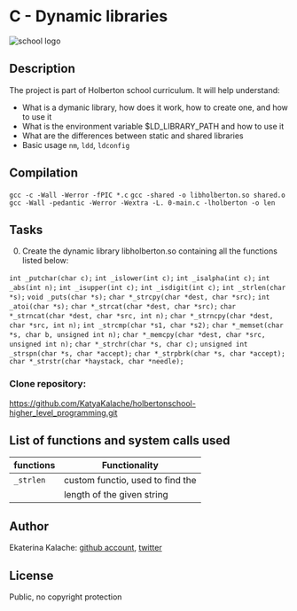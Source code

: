 # C - Dynamic libraries
![school logo](https://pbs.twimg.com/profile_images/644908719050850305/LbLzZ2vf_200x200.jpg)
## Description
The project is part of Holberton school curriculum. It will help understand:

* What is a dymanic library, how does it work, how to create one, and how to use it
* What is the environment variable $LD_LIBRARY_PATH and how to use it
* What are the differences between static and shared libraries
* Basic usage `nm`, `ldd`, `ldconfig`
## Compilation
`gcc -c -Wall -Werror -fPIC *.c`
`gcc -shared -o libholberton.so shared.o`
`gcc -Wall -pedantic -Werror -Wextra -L. 0-main.c -lholberton -o len`
## Tasks
0) Create the dynamic library libholberton.so containing all the functions listed below:

`int _putchar(char c);`
`int _islower(int c);`
`int _isalpha(int c);`
`int _abs(int n);`
`int _isupper(int c);`
`int _isdigit(int c);`
`int _strlen(char *s);`
`void _puts(char *s);`
`char *_strcpy(char *dest, char *src);`
`int _atoi(char *s);`
`char *_strcat(char *dest, char *src);`
`char *_strncat(char *dest, char *src, int n);`
`char *_strncpy(char *dest, char *src, int n);`
`int _strcmp(char *s1, char *s2);`
`char *_memset(char *s, char b, unsigned int n);`
`char *_memcpy(char *dest, char *src, unsigned int n);`
`char *_strchr(char *s, char c);`
`unsigned int _strspn(char *s, char *accept);`
`char *_strpbrk(char *s, char *accept);`
`char *_strstr(char *haystack, char *needle);`

### __Clone repository:__
https://github.com/KatyaKalache/holbertonschool-higher_level_programming.git
## List of functions and system calls used
| functions        | Functionality                    |
| ---------------- | -------------------------------- |
| `_strlen`        | custom functio, used to find the |
|                  | length of the given string       |
## Author
Ekaterina Kalache: [github account](https://github.com/KatyaKalache), [twitter](https://twitter.com/KatyaKalache)

## License
Public, no copyright protection